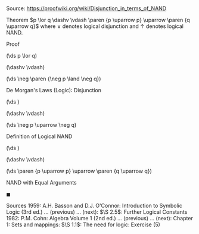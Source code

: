 # 

Source: https://proofwiki.org/wiki/Disjunction_in_terms_of_NAND

Theorem
$p \lor q \dashv \vdash \paren {p \uparrow p} \uparrow \paren {q \uparrow q}$
where $\lor$ denotes logical disjunction and $\uparrow$ denotes logical NAND.


Proof













\(\ds p \lor q\)

\(\dashv \vdash\)







\(\ds \neg \paren {\neg p \land \neg q}\)





De Morgan's Laws (Logic): Disjunction














\(\ds \)

\(\dashv \vdash\)







\(\ds \neg p \uparrow \neg q\)





Definition of Logical NAND














\(\ds \)

\(\dashv \vdash\)







\(\ds \paren {p \uparrow p} \uparrow \paren {q \uparrow q}\)





NAND with Equal Arguments



$\blacksquare$


Sources
1959: A.H. Basson and D.J. O'Connor: Introduction to Symbolic Logic (3rd ed.) ... (previous) ... (next): $\S 2.5$: Further Logical Constants
1982: P.M. Cohn: Algebra Volume 1 (2nd ed.) ... (previous) ... (next): Chapter $1$: Sets and mappings: $\S 1.1$: The need for logic: Exercise $(5)$





